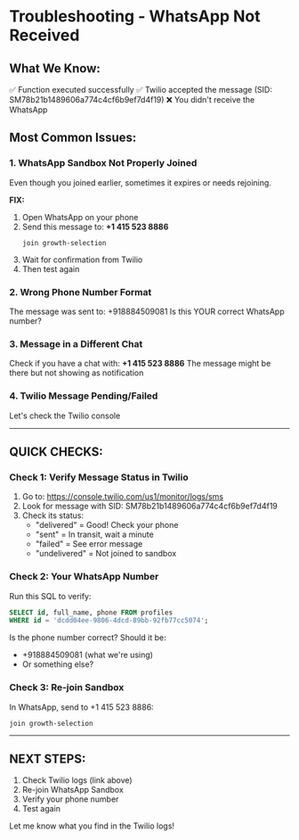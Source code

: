 # Troubleshooting - WhatsApp Not Received

## What We Know:
✅ Function executed successfully
✅ Twilio accepted the message (SID: SM78b21b1489606a774c4cf6b9ef7d4f19)
❌ You didn't receive the WhatsApp

## Most Common Issues:

### 1. WhatsApp Sandbox Not Properly Joined
Even though you joined earlier, sometimes it expires or needs rejoining.

**FIX:**
1. Open WhatsApp on your phone
2. Send this message to: **+1 415 523 8886**
   ```
   join growth-selection
   ```
3. Wait for confirmation from Twilio
4. Then test again

### 2. Wrong Phone Number Format
The message was sent to: +918884509081
Is this YOUR correct WhatsApp number?

### 3. Message in a Different Chat
Check if you have a chat with: **+1 415 523 8886**
The message might be there but not showing as notification

### 4. Twilio Message Pending/Failed
Let's check the Twilio console

---

## QUICK CHECKS:

### Check 1: Verify Message Status in Twilio
1. Go to: https://console.twilio.com/us1/monitor/logs/sms
2. Look for message with SID: SM78b21b1489606a774c4cf6b9ef7d4f19
3. Check its status:
   - "delivered" = Good! Check your phone
   - "sent" = In transit, wait a minute
   - "failed" = See error message
   - "undelivered" = Not joined to sandbox

### Check 2: Your WhatsApp Number
Run this SQL to verify:
```sql
SELECT id, full_name, phone FROM profiles 
WHERE id = 'dcdd04ee-9806-4dcd-89bb-92fb77cc5074';
```

Is the phone number correct? Should it be:
- +918884509081 (what we're using)
- Or something else?

### Check 3: Re-join Sandbox
In WhatsApp, send to +1 415 523 8886:
```
join growth-selection
```

---

## NEXT STEPS:

1. Check Twilio logs (link above)
2. Re-join WhatsApp Sandbox
3. Verify your phone number
4. Test again

Let me know what you find in the Twilio logs!
